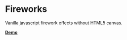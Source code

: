 # **Fireworks**  

 Vanilla javascript firework effects without HTML5 canvas.
 
[**Demo**](http://codepen.io/Yumichen/pen/LWwQEa)
